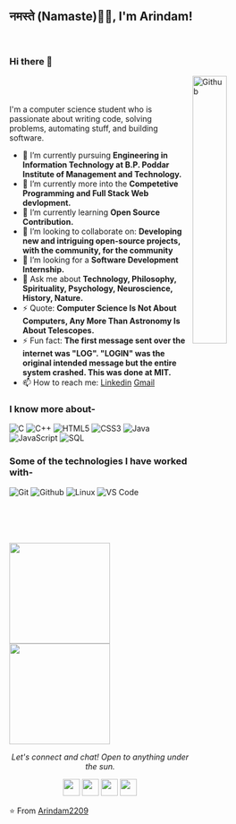 ### <h2>नमस्ते (Namaste)🙏🏻, I'm Arindam!
  </br>

### Hi there 👋

<img width="35%" align="right" alt="Github" src="https://user-images.githubusercontent.com/48678280/88862734-4903af80-d201-11ea-968b-9c939d88a37c.gif" />

</br></br></br>
I'm a computer science student who is passionate about writing code, solving problems, automating stuff, and building software.

- 🔭 I’m currently pursuing **Engineering in Information Technology at B.P. Poddar Institute of Management and Technology.**
- 🔭 I’m currently more into the **Competetive Programming and Full Stack Web devlopment.**
- 🌱 I’m currently learning **Open Source Contribution.**
- 👯 I’m looking to collaborate on: **Developing new and intriguing open-source projects, with the community, for the community**
- 👯 I’m looking for a **Software Development Internship.** 
- 💬 Ask me about **Technology, Philosophy, Spirituality, Psychology, Neuroscience, History, Nature.**
- ⚡ Quote: **Computer Science Is Not About Computers, Any More Than Astronomy Is About Telescopes.**
- ⚡ Fun fact: **The first message sent over the internet was "LOG". "LOGIN" was the original intended message but the entire system crashed. This was done at MIT.**
- 📫 How to reach me: [Linkedin](https://www.linkedin.com/in/arindam-goswami-649413203/) [Gmail](mailto:arindamgoswami2209@gmail.com)


### I know more about- </br>
![C](https://img.shields.io/badge/-C-000000?style=for-the-badge&logo=C)
![C++](https://img.shields.io/badge/-C++-000000?style=for-the-badge&logo=C%2B%2B&logoColor=00599C)
![HTML5](https://img.shields.io/badge/-HTML5-000000?style=for-the-badge&logo=HTML5)
![CSS3](https://img.shields.io/badge/-CSS3-000000?style=for-the-badge&logo=CSS3)
![Java](https://img.shields.io/badge/-Java-000000?style=for-the-badge&logo=Java&logoColor=007396)
![JavaScript](https://img.shields.io/badge/-JavaScript-000000?style=for-the-badge&logo=javascript)
![SQL](https://img.shields.io/badge/-SQL-000000?style=for-the-badge&logo=MySQL)

### Some of the technologies I have worked with-</br>
![Git](http://img.shields.io/badge/-Git-000000?style=for-the-badge&logo=Git)
![Github](http://img.shields.io/badge/-Github-000000?style=for-the-badge&logo=Github&logoColor=green)
![Linux](http://img.shields.io/badge/-Linux-000000?style=for-the-badge&logo=linux)
![VS Code](http://img.shields.io/badge/-VS%20Code-000000?style=for-the-badge&logo=Visual-studio-code&logoColor=blue)
</br></br></br></br>

<br/>

<a href="https://github.com/Arindam2209">
  <img height="180em" src="https://github-readme-stats.vercel.app/api?username=Arindam2209&theme=buefy&show_icons=true" />
  <img height="180em" src="https://github-readme-stats.vercel.app/api/top-langs/?username=Arindam2209&theme=buefy&layout=compact" />
</a>

<br/>


<p align="center">
  <i>Let's connect and chat! Open to anything under the sun.</i>

  <p align="center">    
    <a href="https://www.linkedin.com/in/arindam-goswami-649413203/" alt="Linkedin"><img src="https://github.com/nitish-awasthi/nitish-awasthi/blob/master/174857.png" height="30" width="30"></a>
    <a href="https://www.instagram.com/arindam__goswami/" alt="Facebook"><img src="https://github.com/nitish-awasthi/nitish-awasthi/blob/master/instagram-logo-png-transparent-background-hd-3.png" height="30" width="30"></a>
    <a href="https://www.codechef.com/users/arindam_2209" alt="Codechef"><img src="https://github.com/nitish-awasthi/nitish-awasthi/blob/master/c5d9fc1e18bcf039f464c2ab6cfb3eb6.jpg" height="30" width="30"></a>
    <a href="mailto:arindamgoswami2209@gmail.com" alt="Contact me"><img src="https://github.com/nitish-awasthi/nitish-awasthi/blob/master/gmail-512.webp" height="30" width="30"></a>
  </p>

⭐️ From [Arindam2209](https://github.com/Arindam2209)
